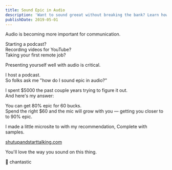 ```yaml
---
title: Sound Epic in Audio
description: 'Want to sound greeat without breaking the bank? Learn how to achieve 80% epic for just $60 and find a mic that will grow with you. Visit shutupandstarttalking.com.'
publishDate: 2019-05-01
---
```


Audio is becoming more important for communication.

Starting a podcast?  
Recording videos for YouTube?  
Taking your first remote job?

Presenting yourself well with audio is critical.

I host a podcast.  
So folks ask me "how do I sound epic in audio?"

I spent \$5000 the past couple years trying to figure it out.  
And here's my answer:

You can get 80% epic for 60 bucks.  
Spend the right \$60 and the mic will grow with you — getting you closer to to 90% epic.

I made a little microsite to with my recommendation,
Complete with samples.

[shutupandstarttalking.com](http://shutupandstarttalking.com)

You'll love the way you sound on this thing.

🎤 chantastic
